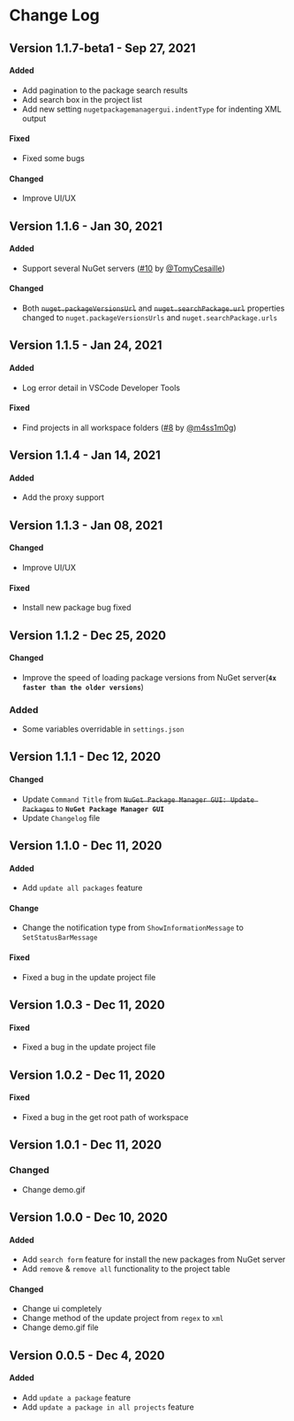 # Change Log

## Version 1.1.7-beta1 - Sep 27, 2021
#### Added
*  Add pagination to the package search results 
*  Add search box in the project list
*  Add new setting `nugetpackagemanagergui.indentType` for indenting XML output
#### Fixed
*  Fixed some bugs
#### Changed
* Improve UI/UX


## Version 1.1.6 - Jan 30, 2021
#### Added
*  Support several NuGet servers ([#10](https://github.com/aliasadidev/vscode-npm-gui/pull/10) by [@TomyCesaille](https://github.com/TomyCesaille))
#### Changed
* Both ~~`nuget.packageVersionsUrl`~~ and ~~`nuget.searchPackage.url`~~ properties changed to `nuget.packageVersionsUrls` and `nuget.searchPackage.urls`

## Version 1.1.5 - Jan 24, 2021
#### Added
* Log error detail in VSCode Developer Tools
#### Fixed
*  Find projects in all workspace folders ([#8](https://github.com/aliasadidev/vscode-npm-gui/pull/8) by [@m4ss1m0g](https://github.com/m4ss1m0g))

## Version 1.1.4 - Jan 14, 2021
#### Added
* Add the proxy support

## Version 1.1.3 - Jan 08, 2021
#### Changed
* Improve UI/UX
#### Fixed
* Install new package bug fixed

## Version 1.1.2 - Dec 25, 2020
#### Changed
* Improve the speed of loading package versions from NuGet server(**`4x faster than the older versions`**)
### Added
* Some variables overridable in `settings.json`

## Version 1.1.1 - Dec 12, 2020
#### Changed
* Update `Command Title` from ~~`NuGet Package Manager GUI: Update Packages`~~ to **`NuGet Package Manager GUI`**
* Update `Changelog` file

## Version 1.1.0 - Dec 11, 2020
#### Added
* Add `update all packages` feature
#### Change
* Change the notification type from `ShowInformationMessage` to `SetStatusBarMessage`
#### Fixed
* Fixed a bug in the update project file

## Version 1.0.3 - Dec 11, 2020
#### Fixed
* Fixed a bug in the update project file

## Version 1.0.2 - Dec 11, 2020
#### Fixed
* Fixed a bug in the get root path of workspace

## Version 1.0.1 -  Dec 11, 2020
### Changed
* Change demo.gif

## Version 1.0.0 -  Dec 10, 2020
#### Added
* Add `search form` feature for install the new packages from NuGet server
* Add `remove` & `remove all` functionality to the project table
#### Changed
* Change ui completely
* Change method of the update project from `regex` to `xml`
* Change demo.gif file

## Version 0.0.5 - Dec 4, 2020
#### Added
* Add `update a package` feature
* Add `update a package in all projects` feature